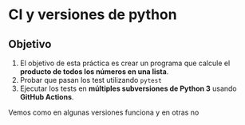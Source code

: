 # CI y versiones de python

## Objetivo
1. El objetivo de esta práctica es crear un programa que calcule el **producto de todos los números en una lista**.  
2. Probar que pasan los test utilizando `pytest`
3. Ejecutar los tests en **múltiples subversiones de Python 3** usando **GitHub Actions**.


Vemos como en algunas versiones funciona y en otras no
